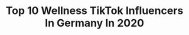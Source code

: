 ---
title: Top 10 Wellness TikTok Influencers In Germany In 2020
description: >-
  Find top wellness TikTok influencers in Germany in 2020. Most popular hashtags: #fyp #foryou #viral #wellness.
platform: TikTok
hits: 10
text_top: Analyze the top-rated TikTok profiles on inBeat.
text_bottom: inBeat has 10 TikTok influencers like this in Germany for you to contact.
profiles:
  - username: "marinaaaaxx_"
    fullname: >-
      marinaaaaxx
    bio: >-
      Travel/Hotels/Wellness/Nature☀️🌴 IG: @marinaaaaxx My dog @yunas_doglife 🐶
    location: "Germany"
    followers: 2706
    engagement: 366
    commentsToLikes: 0.062166
    id: ckd6myv64h72u0j23pbil5b4z
    verified: false
    hashtags: "#naturelover, #reisenumdiewelt, #traveltiktok, #southtyrol"
  - username: "easyfitness.erfurt"
    fullname: >-
      EasyFitness Erfurt
    bio: >-
      Welcome to Fitness, Lifestyle and Entertainment! Follow us on Instagram
    location: "Germany"
    followers: 2084
    engagement: 413
    commentsToLikes: 0.057952
    id: ckdc3hafagefy0j235xfb8x0x
    verified: false
    hashtags: "#gymlife, #4u, #easyfitness, #fitness"
  - username: "heigi09"
    fullname: >-
      Heidi
    bio: >-
      From 🇩🇪, BW. #Bazingacrew# #funfactory# #theroyals_#
    location: "Germany"
    followers: 35200
    engagement: 1187
    commentsToLikes: 0.161715
    id: ckbr9o0ffo6bz0j236xo5fjkx
    verified: false
    hashtags: "#fyp, #duetthis, #duettebitte, #foryou"
  - username: "marcbaechtold"
    fullname: >-
      marcbaechtold
    bio: >-
      Photography on IG, Behind the scenes here ! Free Lightroom Presets for downlod👇
    location: "Germany"
    followers: 133300
    engagement: 975
    commentsToLikes: 0.038378
    id: ckb99jwzmtxf10j23dgilkb77
    verified: false
    hashtags: "#ski, #usedom, #snowboard, #relax"
  - username: "maddinschneider"
    fullname: >-
      maddin
    bio: >-
      Comedian & Schauspieler 🤪 professioneller Quatschkopp! insta maddin_schneider
    location: "Germany"
    followers: 536000
    engagement: 1107
    commentsToLikes: 0.021938
    id: ck81q2nk6ffw10j78wl9txky4
    verified: true
    hashtags: "#spr, #gr, #sommer, #natur"
  - username: "buckleykris"
    fullname: >-
      Buckleykris 
    bio: >-
      Für Schnecken und Rap folgt mir auf Youtube 🐌💕😎🎶
    location: "Germany"
    followers: 39400
    engagement: 836
    commentsToLikes: 0.035487
    id: ckb9g4wvj4xmj0j23ollbtfev
    verified: false
    hashtags: "#schneckengang, #krisbuckley, #achatschnecken, #rapperin"
  - username: "luca_dalic"
    fullname: >-
      Luca Dalic
    bio: >-
      ~17 ~🇭🇷 ~👻:luca_dalic Folg mir 😄
    location: "Germany"
    followers: 4494
    engagement: 701
    commentsToLikes: 0.050163
    id: ckd6260gu1pv80j23kqgnsqtf
    verified: false
    hashtags: "#balkan, #fy, #foryoupage, #trend"
  - username: "sophiasafiyaa"
    fullname: >-
      🕊   صوفيا
    bio: >-
      الحب الحقيقي يحمل 𝖻𝖺𝗌𝖾𝖽 𝗂𝗇 𝖡𝖾𝗋𝗅𝗂𝗇 Instagram-sophiasafiyaa
    location: "Germany"
    followers: 6007
    engagement: 813
    commentsToLikes: 0.026066
    id: ckb99t0kjudcp0j23cajpbd1o
    verified: false
    hashtags: "#haul, #outfits, #berlin, #fyp"
  - username: "timuruelker"
    fullname: >-
      Timur
    bio: >-
      Actor #gzsz #Father of two
    location: "Germany"
    followers: 354100
    engagement: 1108
    commentsToLikes: 0.005054
    id: ckams7gcxoxro0i78mya81nms
    verified: true
    hashtags: "#papa, #daughter, #viral, #fyp"
  - username: "lamajita"
    fullname: >-
      Maja Theresa
    bio: >-
      FOLLOW ME IG: majatheresa_ Unverträglichkeitstest auf lykon.de 15% code: MAJA15
    location: "Germany"
    followers: 52700
    engagement: 271
    commentsToLikes: 0.006436
    id: ckdbnxtwtaukr0j23byqki85u
    verified: false
    hashtags: "#bikini, #gym, #blonde, #foryou"
---